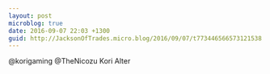 ```yaml
---
layout: post
microblog: true
date: 2016-09-07 22:03 +1300
guid: http://JacksonOfTrades.micro.blog/2016/09/07/t773446566573121538.html
---
```

@korigaming @TheNicozu Kori Alter
